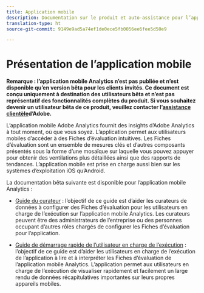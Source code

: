 ```yaml
---
title: Application mobile
description: Documentation sur le produit et auto-assistance pour l’application mobile Adobe Analytics
translation-type: ht
source-git-commit: 9149e9ad5a74ef1de0ece5fb0056ee6fee5d50e9

---
```



# Présentation de l’application mobile

**Remarque : l’application mobile Analytics n’est pas publiée et n’est disponible qu’en version bêta pour les clients invités. Ce document est conçu uniquement à destination des utilisateurs bêta et n’est pas représentatif des fonctionnalités complètes du produit. Si vous souhaitez devenir un utilisateur bêta de ce produit, veuillez contacter l’[assistance clientèle](https://helpx.adobe.com/fr/contact/enterprise-support.ec.html)d’Adobe.**

L’application mobile Adobe Analytics fournit des insights d’Adobe Analytics à tout moment, où que vous soyez.  L’application permet aux utilisateurs mobiles d’accéder à des Fiches d’évaluation intuitives. Les Fiches d’évaluation sont un ensemble de mesures clés et d’autres composants présentés sous la forme d’une mosaïque sur laquelle vous pouvez appuyer pour obtenir des ventilations plus détaillées ainsi que des rapports de tendances. L’application mobile est prise en charge aussi bien sur les systèmes d’exploitation iOS qu’Android.

La documentation bêta suivante est disponible pour l’application mobile Analytics :

* [Guide du curateur](https://docs.adobe.com/content/help/fr-FR/analytics/analyze/mobapp/curator.html) : l’objectif de ce guide est d’aider les curateurs de données à configurer des Fiches d’évaluation pour les utilisateurs en charge de l’exécution sur l’application mobile Analytics. Les curateurs peuvent être des administrateurs de l’entreprise ou des personnes occupant d’autres rôles chargés de configurer les Fiches d’évaluation pour l’application.

* [Guide de démarrage rapide de l’utilisateur en charge de l’exécution](https://docs.adobe.com/content/help/fr-FR/analytics/analyze/mobapp/executive.html) : l’objectif de ce guide est d’aider les utilisateurs en charge de l’exécution de l’application à lire et à interpréter les Fiches d’évaluation de l’application mobile Analytics. L’application permet aux utilisateurs en charge de l’exécution de visualiser rapidement et facilement un large rendu de données récapitulatives importantes sur leurs propres appareils mobiles.
